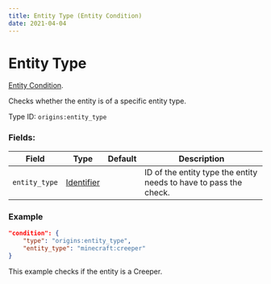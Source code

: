 ```yaml
---
title: Entity Type (Entity Condition)
date: 2021-04-04
---
```

# Entity Type

[Entity Condition](../entity_conditions.md).

Checks whether the entity is of a specific entity type.

Type ID: `origins:entity_type`

### Fields:

Field  | Type | Default | Description
-------|------|---------|-------------
`entity_type` | [Identifier](../data_types/identifier.md) | |  ID of the entity type the entity needs to have to pass the check.

### Example
```json
"condition": {
    "type": "origins:entity_type",
    "entity_type": "minecraft:creeper"
}
```
This example checks if the entity is a Creeper.
